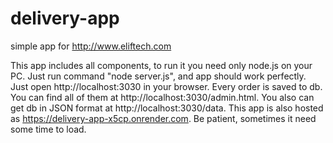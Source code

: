 # delivery-app
simple app for http://www.eliftech.com

This app includes all components, to run it you need only node.js on your PC. Just run command "node server.js", and app should work perfectly. Just open http://localhost:3030 in your browser.
Every order is saved to db. You can find all of them at http://localhost:3030/admin.html. You also can get db in JSON format at http://localhost:3030/data.
This app is also hosted as https://delivery-app-x5cp.onrender.com. Be patient, sometimes it need some time to load.

